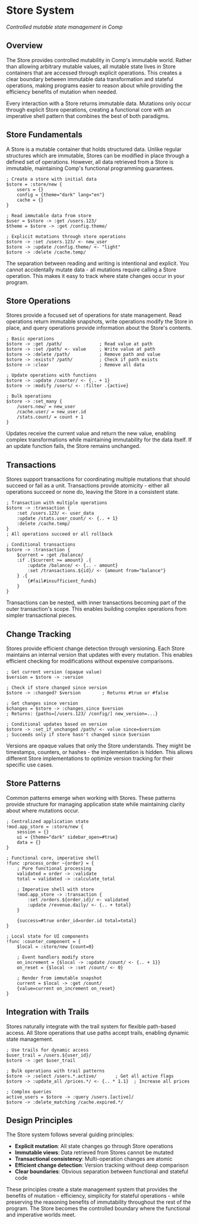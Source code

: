 # Store System

*Controlled mutable state management in Comp*

## Overview

The Store provides controlled mutability in Comp's immutable world. Rather than allowing arbitrary mutable values, all mutable state lives in Store containers that are accessed through explicit operations. This creates a clear boundary between immutable data transformation and stateful operations, making programs easier to reason about while providing the efficiency benefits of mutation when needed.

Every interaction with a Store returns immutable data. Mutations only occur through explicit Store operations, creating a functional core with an imperative shell pattern that combines the best of both paradigms.

## Store Fundamentals

A Store is a mutable container that holds structured data. Unlike regular structures which are immutable, Stores can be modified in place through a defined set of operations. However, all data retrieved from a Store is immutable, maintaining Comp's functional programming guarantees.

```comp
; Create a store with initial data
$store = :store/new {
    users = {}
    config = {theme="dark" lang="en"}
    cache = {}
}

; Read immutable data from store
$user = $store -> :get /users.123/
$theme = $store -> :get /config.theme/

; Explicit mutations through store operations
$store -> :set /users.123/ <- new_user
$store -> :update /config.theme/ <- "light"
$store -> :delete /cache.temp/
```

The separation between reading and writing is intentional and explicit. You cannot accidentally mutate data - all mutations require calling a Store operation. This makes it easy to track where state changes occur in your program.

## Store Operations

Stores provide a focused set of operations for state management. Read operations return immutable snapshots, write operations modify the Store in place, and query operations provide information about the Store's contents.

```comp
; Basic operations
$store -> :get /path/              ; Read value at path
$store -> :set /path/ <- value     ; Write value at path
$store -> :delete /path/           ; Remove path and value
$store -> :exists? /path/          ; Check if path exists
$store -> :clear                   ; Remove all data

; Update operations with functions
$store -> :update /counter/ <- {.. + 1}
$store -> :modify /users/ <- :filter .{active}

; Bulk operations
$store -> :set_many {
    /users.new/ = new_user
    /cache.user/ = new_user.id
    /stats.count/ = count + 1
}
```

Updates receive the current value and return the new value, enabling complex transformations while maintaining immutability for the data itself. If an update function fails, the Store remains unchanged.

## Transactions

Stores support transactions for coordinating multiple mutations that should succeed or fail as a unit. Transactions provide atomicity - either all operations succeed or none do, leaving the Store in a consistent state.

```comp
; Transaction with multiple operations
$store -> :transaction {
    :set /users.123/ <- user_data
    :update /stats.user_count/ <- {.. + 1}
    :delete /cache.temp/
}
; All operations succeed or all rollback

; Conditional transactions
$store -> :transaction {
    $current = :get /balance/
    :if .{$current >= amount} .{
        :update /balance/ <- {.. - amount}
        :set /transactions.${id}/ <- {amount from="balance"}
    } .{
        {#fail#insufficient_funds}
    }
}
```

Transactions can be nested, with inner transactions becoming part of the outer transaction's scope. This enables building complex operations from simpler transactional pieces.

## Change Tracking

Stores provide efficient change detection through versioning. Each Store maintains an internal version that updates with every mutation. This enables efficient checking for modifications without expensive comparisons.

```comp
; Get current version (opaque value)
$version = $store -> :version

; Check if store changed since version
$store -> :changed? $version        ; Returns #true or #false

; Get changes since version
$changes = $store -> :changes_since $version
; Returns: {paths=[/users.123/ /config/] new_version=...}

; Conditional updates based on version
$store -> :set_if_unchanged /path/ <- value since=$version
; Succeeds only if store hasn't changed since $version
```

Versions are opaque values that only the Store understands. They might be timestamps, counters, or hashes - the implementation is hidden. This allows different Store implementations to optimize version tracking for their specific use cases.

## Store Patterns

Common patterns emerge when working with Stores. These patterns provide structure for managing application state while maintaining clarity about where mutations occur.

```comp
; Centralized application state
!mod.app_store = :store/new {
    session = {}
    ui = {theme="dark" sidebar_open=#true}
    data = {}
}

; Functional core, imperative shell
!func :process_order ~{order} = {
    ; Pure functional processing
    validated = order -> :validate
    total = validated -> :calculate_total
    
    ; Imperative shell with store
    !mod.app_store -> :transaction {
        :set /orders.${order.id}/ <- validated
        :update /revenue.daily/ <- {.. + total}
    }
    
    {success=#true order_id=order.id total=total}
}

; Local state for UI components
!func :counter_component = {
    $local = :store/new {count=0}
    
    ; Event handlers modify store
    on_increment = {$local -> :update /count/ <- {.. + 1}}
    on_reset = {$local -> :set /count/ <- 0}
    
    ; Render from immutable snapshot
    current = $local -> :get /count/
    {value=current on_increment on_reset}
}
```

## Integration with Trails

Stores naturally integrate with the trail system for flexible path-based access. All Store operations that use paths accept trails, enabling dynamic state management.

```comp
; Use trails for dynamic access
$user_trail = /users.${user_id}/
$store -> :get $user_trail

; Bulk operations with trail patterns
$store -> :select /users.*.active/       ; Get all active flags
$store -> :update_all /prices.*/ <- {.. * 1.1}  ; Increase all prices

; Complex queries
active_users = $store -> :query /users.[active]/
$store -> :delete_matching /cache.expired.*/
```

## Design Principles

The Store system follows several guiding principles:

- **Explicit mutation**: All state changes go through Store operations
- **Immutable views**: Data retrieved from Stores cannot be mutated
- **Transactional consistency**: Multi-operation changes are atomic
- **Efficient change detection**: Version tracking without deep comparison
- **Clear boundaries**: Obvious separation between functional and stateful code

These principles create a state management system that provides the benefits of mutation - efficiency, simplicity for stateful operations - while preserving the reasoning benefits of immutability throughout the rest of the program. The Store becomes the controlled boundary where the functional and imperative worlds meet.